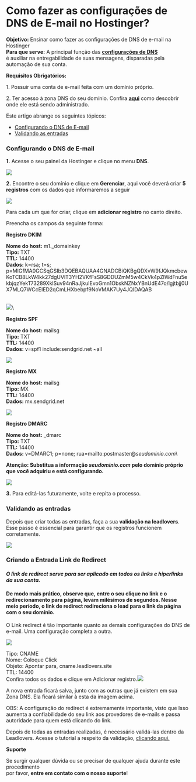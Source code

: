 # Como fazer as configurações de DNS de E-mail no Hostinger?

**Objetivo:** Ensinar como fazer as configurações de DNS de e-mail na Hostinger\
**Para que serve:** A principal função das [**configurações de DNS**](./)\
é auxiliar na entregabilidade de suas mensagens, disparadas pela automação de sua conta.

**Requisitos Obrigatórios:**

1\. Possuir uma conta de e-mail feita com um domínio próprio.

2\. Ter acesso à zona DNS do seu domínio. Confira [**aqui**](https://suporte.love/descobrir-cpanel/) como descobrir onde ele está sendo administrado.

Este artigo abrange os seguintes tópicos:

* [Configurando o DNS de E-mail](como-fazer-as-configuracoes-de-dns-de-e-mail-no-hostinger.md#configurando-o-dns-de-e-mail)
* [Validando as entradas](como-fazer-as-configuracoes-de-dns-de-e-mail-no-hostinger.md#validando-as-entradas)

### **Configurando o DNS de E-mail**

**1.** Acesse o seu painel da Hostinger e clique no menu **DNS**.

![](https://suporte.love/wp-content/uploads/2020/07/Captura-de-Tela-2023-06-08-as-20.13.15.png)

**2.** Encontre o seu domínio e clique em **Gerenciar**, aqui você deverá criar **5 registros** com os dados que informaremos a seguir

![](https://suporte.love/wp-content/uploads/2020/07/Captura-de-Tela-2023-06-08-as-20.16.43.png)

Para cada um que for criar, clique em **adicionar registro** no canto direito.

Preencha os campos da seguinte forma:

**Registro DKIM**

**Nome do host:** m1.\_domainkey\
**Tipo:** TXT\
**TTL:** 14400\
**Dados:** k=rsa; t=s; p=MIGfMA0GCSqGSIb3DQEBAQUAA4GNADCBiQKBgQDXvW9fJQkmcbewKoTCB8LkW4kk27dgUVlT3YH2VKfFsS8GDDUZmM5w4CkVk4pZlWdFnu5ekbjqzYekT73289XklSuv94nRaJjkuIEvoGmn1ObskNZNxYBnUdE47o/lgjtbjj0UX7MLQ7WCcEIED2qCmLHXbebpf9NoVMAK7Uy4JQIDAQAB

\
![](https://suporte.love/wp-content/uploads/2020/07/Captura-de-Tela-2023-06-08-as-20.28.38.png)\


**Registro SPF**

**Nome do host:** mailsg\
**Tipo:** TXT\
**TTL:** 14400\
**Dados:** v=spf1 include:sendgrid.net \~all

![](https://suporte.love/wp-content/uploads/2020/07/Captura-de-Tela-2023-06-08-as-20.29.20.png)

**Registro MX**

**Nome do host:** mailsg\
**Tipo:** MX\
**TTL:** 14400\
**Dados:** mx.sendgrid.net

![](https://suporte.love/wp-content/uploads/2020/07/Captura-de-Tela-2023-06-08-as-20.30.17.png)

**Registro DMARC**

**Nome do host:** \_dmarc\
**Tipo:** TXT\
**TTL:** 14400\
**Dados:** v=DMARC1; p=none; rua=mailto:postmaster@_seudominio.com_\


**Atenção: Substitua a informação **_**seudominio.com**_** pelo domínio próprio que você adquiriu e está configurando.**

![](https://suporte.love/wp-content/uploads/2020/07/Captura-de-Tela-2023-06-08-as-20.31.49.png)

**3.** Para editá-las futuramente, volte e repita o processo.&#x20;

### **Validando as entradas**

Depois que criar todas as entradas, faça a sua **validação na leadlovers**.\
Esse passo é essencial para garantir que os registros funcionem corretamente.

![](https://suporte.love/wp-content/uploads/2022/12/download.png)

### Criando a Entrada Link de Redirect

#### _O link de redirect serve para ser aplicado em todos os links e hiperlinks da sua conta._&#x20;

#### De modo mais prático, observe que, entre o seu clique no link e o redirecionamento para página, levam milésimos de segundos. Nesse meio período, o link de redirect redireciona o lead para o link da página com o seu domínio.&#x20;

O Link redirect é tão importante quanto as demais configurações do DNS de e-mail. Uma configuração completa a outra.&#x20;

![](https://legado.leadlovers.site/wp-content/uploads/2021/01/3-1024x402.png)

Tipo: CNAME\
Nome: Coloque Click \
Objeto: Apontar para, cname.leadlovers.site \
TTL: 14400\
Confira todos os dados e clique em Adicionar registro.![](https://legado.leadlovers.site/wp-content/uploads/2021/01/5-1024x123.png)

A nova entrada ficará salva, junto com as outras que já existem em sua Zona DNS. Ela ficará similar à esta da imagem acima.

OBS: A configuração do redirect é extremamente importante, visto que  Isso aumenta a confiabilidade do seu link aos provedores de e-mails e passa autoridade para quem está clicando do link.

Depois de todas as entradas realizadas, é necessário validá-las dentro da Leadlovers. Acesse o tutorial a respeito da validação, [clicando aqui.](../../backlog/como-fazer-as-configuracoes-de-dns-de-e-mail-no-builderall.md)







**Suporte**

Se surgir qualquer dúvida ou se precisar de qualquer ajuda durante este procedimento\
por favor, **entre em contato com o nosso suporte**!
